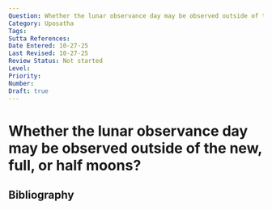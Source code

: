 ```yaml
---
Question: Whether the lunar observance day may be observed outside of the new, full, or half moons?
Category: Uposatha
Tags: 
Sutta References: 
Date Entered: 10-27-25
Last Revised: 10-27-25
Review Status: Not started
Level: 
Priority: 
Number: 
Draft: true
---
```


# Whether the lunar observance day may be observed outside of the new, full, or half moons?

## Bibliography

<!-- 

Notes:



-->